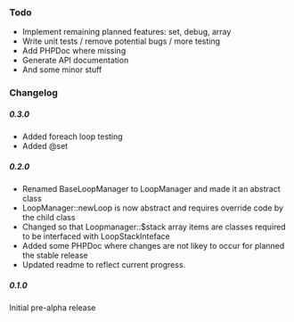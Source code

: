 ### Todo
- Implement remaining planned features: set, debug, array
- Write unit tests / remove potential bugs / more testing
- Add PHPDoc where missing
- Generate API documentation
- And some minor stuff

### Changelog


##### 0.3.0
- Added foreach loop testing
- Added @set

##### 0.2.0
- Renamed BaseLoopManager to LoopManager and made it an abstract class
- LoopManager::newLoop is now abstract and requires override code by the child class
- Changed so that Loopmanager::$stack array items are classes required to be interfaced with LoopStackInteface
- Added some PHPDoc where changes are not likey to occur for planned the stable release
- Updated readme to reflect current progress.

##### 0.1.0
Initial pre-alpha release